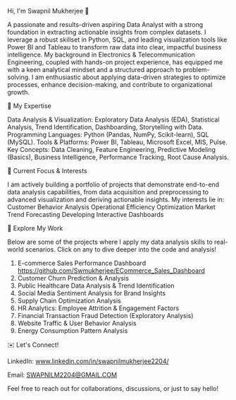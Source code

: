 Hi,
I'm Swapnil Mukherjee 👋

A passionate and results-driven aspiring Data Analyst with a strong foundation in extracting actionable insights from complex datasets. I leverage a robust skillset in Python, SQL, and leading visualization tools like Power BI and Tableau to transform raw data into clear, impactful business intelligence.
My background in Electronics & Telecommunication Engineering, coupled with hands-on project experience, has equipped me with a keen analytical mindset and a structured approach to problem-solving. I am enthusiastic about applying data-driven strategies to optimize processes, enhance decision-making, and contribute to organizational growth.


🚀 My Expertise

Data Analysis & Visualization: Exploratory Data Analysis (EDA), Statistical Analysis, Trend Identification, Dashboarding, Storytelling with Data.
Programming Languages: Python (Pandas, NumPy, Scikit-learn), SQL (MySQL).
Tools & Platforms: Power BI, Tableau, Microsoft Excel, MIS, Pulse.
Key Concepts: Data Cleaning, Feature Engineering, Predictive Modeling (Basics), Business Intelligence, Performance Tracking, Root Cause Analysis.


🌱 Current Focus & Interests

I am actively building a portfolio of projects that demonstrate end-to-end data analysis capabilities, from data acquisition and preprocessing to advanced visualization and deriving actionable insights. My interests lie in:
Customer Behavior Analysis
Operational Efficiency Optimization
Market Trend Forecasting
Developing Interactive Dashboards


💼 Explore My Work

Below are some of the projects where I apply my data analysis skills to real-world scenarios. Click on any to dive deeper into the code and analysis!
1. E-commerce Sales Performance Dashboard https://github.com/Swmukherjee/ECommerce_Sales_Dashboard
2. Customer Churn Prediction & Analysis
3. Public Healthcare Data Analysis & Trend Identification
4. Social Media Sentiment Analysis for Brand Insights
5. Supply Chain Optimization Analysis
6. HR Analytics: Employee Attrition & Engagement Factors
7. Financial Transaction Fraud Detection (Exploratory Analysis)
8. Website Traffic & User Behavior Analysis
9. Energy Consumption Pattern Analysis


✉️ Let's Connect!

LinkedIn: www.linkedin.com/in/swapnilmukherjee2204/

Email: SWAPNILM2204@GMAIL.COM

Feel free to reach out for collaborations, discussions, or just to say hello!

